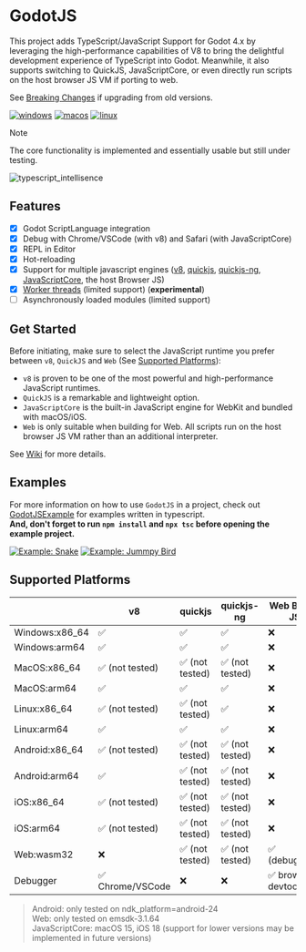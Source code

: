 
# GodotJS 
This project adds TypeScript/JavaScript Support for Godot 4.x by leveraging the high-performance capabilities of V8 to bring the delightful development experience of TypeScript into Godot. Meanwhile, it also supports switching to QuickJS, JavaScriptCore, or even directly run scripts on the host browser JS VM if porting to web.  

See [Breaking Changes](https://github.com/godotjs/GodotJS/wiki/Breaking-Changes) if upgrading from old versions.

[![windows](https://github.com/ialex32x/GodotJS-Build/actions/workflows/build_editor_windows.yml/badge.svg)](https://github.com/ialex32x/GodotJS-Build/actions/workflows/build_editor_windows.yml)
[![macos](https://github.com/ialex32x/GodotJS-Build/actions/workflows/build_editor_macos.yml/badge.svg)](https://github.com/ialex32x/GodotJS-Build/actions/workflows/build_editor_macos.yml)
[![linux](https://github.com/ialex32x/GodotJS-Build/actions/workflows/build_editor_linux.yml/badge.svg)](https://github.com/ialex32x/GodotJS-Build/actions/workflows/build_editor_linux.yml)

> [!NOTE]
> The core functionality is implemented and essentially usable but still under testing.  

![typescript_intellisence](https://github.com/godotjs/GodotJS/wiki/assets/typescript_intellisence.png)

## Features
* [x] Godot ScriptLanguage integration
* [x] Debug with Chrome/VSCode (with v8) and Safari (with JavaScriptCore)
* [x] REPL in Editor
* [x] Hot-reloading
* [x] Support for multiple javascript engines ([v8](https://github.com/v8/v8), [quickjs](https://github.com/bellard/quickjs), [quickjs-ng](https://github.com/quickjs-ng/quickjs), [JavaScriptCore](https://developer.apple.com/documentation/javascriptcore), the host Browser JS)
* [x] [Worker threads](https://github.com/godotjs/GodotJS/wiki/Worker) (limited support) (**experimental**)
* [ ] Asynchronously loaded modules (limited support)

## Get Started

Before initiating, make sure to select the JavaScript runtime you prefer between `v8`, `QuickJS` and `Web` (See [Supported Platforms](#supported-platforms)):

* `v8` is proven to be one of the most powerful and high-performance JavaScript runtimes.
* `QuickJS` is a remarkable and lightweight option.
* `JavaScriptCore` is the built-in JavaScript engine for WebKit and bundled with macOS/iOS.
* `Web` is only suitable when building for Web. All scripts run on the host browser JS VM rather than an additional interpreter.

See [Wiki](https://github.com/godotjs/GodotJS/wiki) for more details.

## Examples 

For more information on how to use `GodotJS` in a project, check out [GodotJSExample](https://github.com/ialex32x/GodotJSExample.git) for examples written in typescript.  
**And, don't forget to run `npm install` and `npx tsc` before opening the example project.**

[![Example: Snake](https://github.com/godotjs/GodotJS/wiki/assets/snake_01.gif)](https://github.com/ialex32x/GodotJSExample.git)
[![Example: Jummpy Bird](https://github.com/godotjs/GodotJS/wiki/assets/jumpybird.gif)](https://github.com/ialex32x/GodotJSExample.git)

## Supported Platforms

|                | v8                  | quickjs          | quickjs-ng            | Web Builtin JS      | JavaScriptCore    |
| -------------- | ------------------- | ---------------- | --------------------- | ------------------- | ----------------- |
| Windows:x86_64 | ✅                  | ✅              | ✅                     | ❌                  | ❌              |
| Windows:arm64  | ✅                  | ✅              | ✅                     | ❌                  | ❌              |
| MacOS:x86_64   | ✅ (not tested)     | ✅ (not tested) | ✅ (not tested)        | ❌                  | ✅ (not tested) |
| MacOS:arm64    | ✅                  | ✅              | ✅                     | ❌                  | ✅ (debugging)  |
| Linux:x86_64   | ✅ (not tested)     | ✅ (not tested) | ✅                     | ❌                  | ❌              |
| Linux:arm64    | ✅                  | ✅              | ✅                     | ❌                  | ❌              |
| Android:x86_64 | ✅ (not tested)     | ✅ (not tested) | ✅ (not tested)        | ❌                  | ❌              |
| Android:arm64  | ✅                  | ✅ (not tested) | ✅ (not tested)        | ❌                  | ❌              |
| iOS:x86_64     | ✅ (not tested)     | ✅ (not tested) | ✅ (not tested)        | ❌                  | ✅ (not tested) |
| iOS:arm64      | ✅ (not tested)     | ✅ (not tested) | ✅ (not tested)        | ❌                  | ✅ (not tested) |
| Web:wasm32     | ❌                  | ✅ (not tested) | ✅ (not tested)        | ✅ (debugging)      | ❌              |
| Debugger       | ✅ Chrome/VSCode    | ❌              | ❌                     | ✅ browser devtools | ✅ Safari       |


> Android: only tested on ndk_platform=android-24  
> Web: only tested on emsdk-3.1.64  
> JavaScriptCore: macOS 15, iOS 18 (support for lower versions may be implemented in future versions)  



